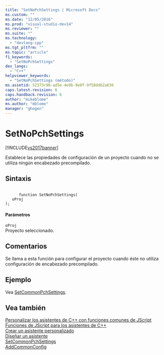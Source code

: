 ```yaml
---
title: "SetNoPchSettings | Microsoft Docs"
ms.custom: ""
ms.date: "12/05/2016"
ms.prod: "visual-studio-dev14"
ms.reviewer: ""
ms.suite: ""
ms.technology: 
  - "devlang-cpp"
ms.tgt_pltfrm: ""
ms.topic: "article"
f1_keywords: 
  - "SetNoPchSettings"
dev_langs: 
  - "C++"
helpviewer_keywords: 
  - "SetNoPchSettings (método)"
ms.assetid: 52373c98-ad5e-4e9b-9e0f-9f58ddb2a636
caps.latest.revision: 6
caps.handback.revision: 6
author: "mikeblome"
ms.author: "mblome"
manager: "ghogen"
---
```

# SetNoPchSettings
[!INCLUDE[vs2017banner](../assembler/inline/includes/vs2017banner.md)]

Establece las propiedades de configuración de un proyecto cuando no se utiliza ningún encabezado precompilado.  
  
## Sintaxis  
  
```  
  
      function SetNoPchSettings(   
   oProj    
);  
```  
  
#### Parámetros  
 `oProj`  
 Proyecto seleccionado.  
  
## Comentarios  
 Se llama a esta función para configurar el proyecto cuando éste no utiliza configuración de encabezado precompilado.  
  
## Ejemplo  
 Vea [SetCommonPchSettings](../ide/setcommonpchsettings.md).  
  
## Vea también  
 [Personalizar los asistentes de C\+\+ con funciones comunes de JScript](../ide/customizing-cpp-wizards-with-common-jscript-functions.md)   
 [Funciones de JScript para los asistentes de C\+\+](../ide/jscript-functions-for-cpp-wizards.md)   
 [Crear un asistente personalizado](../ide/creating-a-custom-wizard.md)   
 [Diseñar un asistente](../ide/designing-a-wizard.md)   
 [SetCommonPchSettings](../ide/setcommonpchsettings.md)   
 [AddCommonConfig](../ide/addcommonconfig.md)
